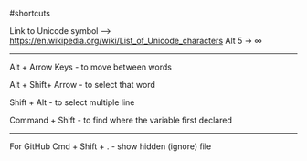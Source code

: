 
#shortcuts

Link to Unicode symbol --> https://en.wikipedia.org/wiki/List_of_Unicode_characters
Alt 5 -> ∞
___

Alt + Arrow Keys - to move between words

Alt + Shift+ Arrow - to select that word  

Shift + Alt - to select multiple line

Command + Shift - to find where the variable first declared

_____

For GitHub
Cmd + Shift + .   - show hidden (ignore) file